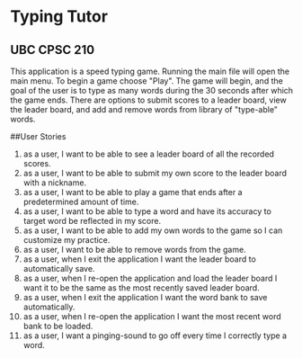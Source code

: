 # Typing Tutor
## UBC CPSC 210

This application is a speed typing game. Running the main file will open the main menu. To begin a game choose "Play". 
The game will begin, and the goal of the user is to type as many words during the 30 seconds after which the game ends.
There are options to submit scores to a leader board, view the leader board, and add and remove words from library of
"type-able" words.

##User Stories
1. as a user, I want to be able to see a leader board of all the recorded scores.
2. as a user, I want to be able to submit my own score to the leader board with a nickname.
3. as a user, I want to be able to play a game that ends after a predetermined amount of time.
4. as a user, I want to be able to type a word and have its accuracy to target word be reflected in my score.
5. as a user, I want to be able to add my own words to the game so I can customize my practice.
6. as a user, I want to be able to remove words from the game.
7. as a user, when I exit the application I want the leader board to automatically save.
8. as a user, when I re-open the application and load the leader board I want it to be the same as the most recently
  saved leader board.
9. as a user, when I exit the application I want the word bank to save automatically.
10. as a user, when I re-open the application I want the most recent word bank to be loaded.
11. as a user, I want a pinging-sound to go off every time I correctly type a word.